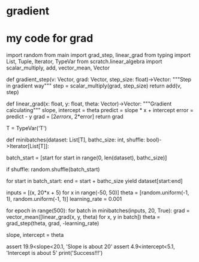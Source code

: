 # gradient
# my code for grad 

import random
from main import grad_step, linear_grad
from typing import  List, Tuple, Iterator, TypeVar
from scratch.linear_algebra import scalar_multiply, add, vector_mean, Vector

def gradient_step(v: Vector, grad: Vector, step_size: float)->Vector:
   """Step in gradient way"""
   step = scalar_multiply(grad, step_size)
   return add(v, step)

def linear_grad(x: float, y: float, theta: Vector)->Vector:
   """Gradient calculating"""
   slope, intercept = theta
   predict = slope * x + intercept
   error = predict - y
   grad = [2*error*x, 2*error]
   return grad

T = TypeVar('T')

def minibatches(dataset: List[T], bathc_size: int, shuffle: bool)->Iterator[List[T]]:
   
   batch_start = [start for start in range(0, len(dataset), bathc_size)]

   if shuffle: random.shuffle(batch_start)

   for start in batch_start:
      end = start + bathc_size
      yield dataset[start:end]

inputs = [(x, 20*x + 5) for x in range(-50, 50)]
theta = [random.uniform(-1, 1), random.uniform(-1, 1)]
learning_rate = 0.001

for epoch in range(500):
   for batch in minibatches(inputs, 20, True):
      grad = vector_mean([linear_grad(x, y, theta) for x, y in batch])
      theta = grad_step(theta, grad, -learning_rate)

   
slope, intercept = theta

assert 19.9<slope<20.1, 'Slope is about 20'
assert 4.9<intercept<5.1, 'Intercept is about 5'
print('Success!!!')

